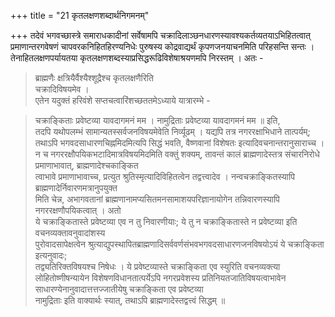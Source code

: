 +++
title = "21 कृतलक्षणशब्दार्थनिगमनम्"

+++
तदेवं भगवच्छास्त्रे समाराधकादीनां सर्वेषामपि चक्रादिलाञ्छनधारणस्यावश्यकर्तव्यतयाऽभिहितत्वात् प्रमाणान्तरगवेषणं चापवरकनिहितहिरण्यनिधेः पुरुषस्य कोद्रवाद्यर्थं कृपणजनयाचनमिति परिहसन्ति सन्तः । तेनाहितलक्षणपर्यायतया कृतलक्षणशब्दस्याप्रसिद्धरूढिविशेषाश्रयणमपि निरस्तम् । अतः - 
> ब्राह्मणैः क्षत्रियैर्वैश्यैश्शूद्रैश्च कृतलक्षणैरिति  
चक्रादिविषयमेव ।  
एतेन यदुक्तं हरिवंशे सप्तचत्वारिंशच्छततमेऽध्याये यात्रारम्भे -  

> चक्राङ्किताः प्रवेष्टव्या यावदागमनं मम । नामुद्रिताः प्रवेष्टव्या यावदागमनं मम ॥ इति,  
तदपि यथोपलम्भं सामान्यतस्सर्वजनविषयमेवेति निर्व्यूढम् । यद्यपि तत्र नगररक्षाभिधाने तात्पर्यम्; तथाऽपि भगवदसाधारणचिह्नमिदमित्यपि सिद्धं भवति, 
> वैष्णवानां विशेषतः इत्यादिवचनान्तरानुसाराच्च । न च नगररक्षौपयिकभटादिमात्रविषयमिदमिति वक्तुं शक्यम्, तावन्तं कालं ब्राह्मणादेस्तत्र संचारनिरोधे प्रमाणाभावात्, ब्राह्मणादेश्चकाङ्कित  
त्वाभावे प्रमाणाभावाच्च, प्रत्युत श्रुतिस्मृत्यादिविहितत्वेन तद्वत्त्वादेव । नन्वचक्राङ्कितस्यापि ब्राह्मणादेर्निवारणमत्रानुपयुक्त  
मिति चेन्न, अभागवतानां ब्राह्मणानामप्यसितमनसामाशयपरिज्ञानायोगेन तन्निवारणस्यापि नगररक्षणौपयिकत्वात् । अतो  
ये चक्राङ्कितास्ते प्रवेष्टव्या एव न तु निवारणीयाः; ये तु न चक्राङ्कितास्ते न प्रवेष्टव्या इति वचनव्यक्तावनुवादांशस्य  
पुरोवादसापेक्षत्वेन श्रुत्याद्युपस्थापितब्राह्मणादिसर्ववर्णसंभवभगवदसाधारणजनविषयोऽयं ये चक्राङ्किता इत्यनुवादः;  
तद्व्यतिरिक्तविषयश्च निषेधः । ये प्रवेष्टव्यास्ते चक्राङ्किता एव स्युरिति वचनव्यक्त्या लोहितोष्णीषन्यायेन विशेषणविधानतात्पर्येऽपि नगरप्रवेशस्य प्रतिनियतजातिविषयत्वाभावेन साधारण्येनानुवादात्तत्तज्जातीयेषु चक्राङ्किता एव प्रवेष्टव्या  
नामुद्रिताः इति वाक्यार्थः स्यात्, तथाऽपि ब्राह्मणादेस्तद्वत्त्वं सिद्धम् ॥